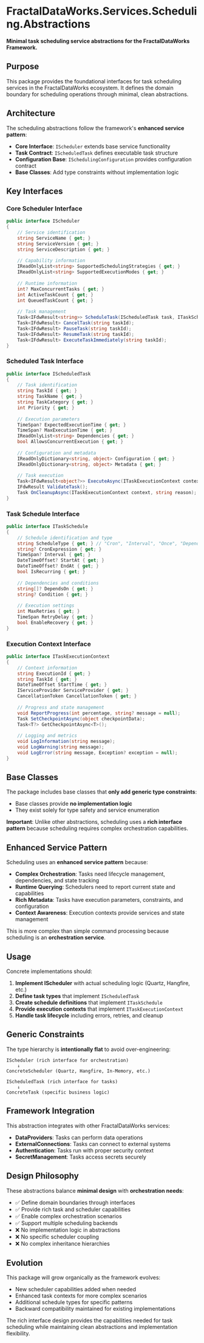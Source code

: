 # FractalDataWorks.Services.Scheduling.Abstractions

**Minimal task scheduling service abstractions for the FractalDataWorks Framework.**

## Purpose

This package provides the foundational interfaces for task scheduling services in the FractalDataWorks ecosystem. It defines the domain boundary for scheduling operations through minimal, clean abstractions.

## Architecture

The scheduling abstractions follow the framework's **enhanced service pattern**:

- **Core Interface**: `IScheduler` extends base service functionality
- **Task Contract**: `IScheduledTask` defines executable task structure
- **Configuration Base**: `ISchedulingConfiguration` provides configuration contract
- **Base Classes**: Add type constraints without implementation logic

## Key Interfaces

### Core Scheduler Interface
```csharp
public interface IScheduler
{
    // Service identification
    string ServiceName { get; }
    string ServiceVersion { get; }
    string ServiceDescription { get; }
    
    // Capability information
    IReadOnlyList<string> SupportedSchedulingStrategies { get; }
    IReadOnlyList<string> SupportedExecutionModes { get; }
    
    // Runtime information
    int? MaxConcurrentTasks { get; }
    int ActiveTaskCount { get; }
    int QueuedTaskCount { get; }
    
    // Task management
    Task<IFdwResult<string>> ScheduleTask(IScheduledTask task, ITaskSchedule schedule);
    Task<IFdwResult> CancelTask(string taskId);
    Task<IFdwResult> PauseTask(string taskId);
    Task<IFdwResult> ResumeTask(string taskId);
    Task<IFdwResult> ExecuteTaskImmediately(string taskId);
}
```

### Scheduled Task Interface
```csharp
public interface IScheduledTask
{
    // Task identification
    string TaskId { get; }
    string TaskName { get; }
    string TaskCategory { get; }
    int Priority { get; }
    
    // Execution parameters
    TimeSpan? ExpectedExecutionTime { get; }
    TimeSpan? MaxExecutionTime { get; }
    IReadOnlyList<string> Dependencies { get; }
    bool AllowsConcurrentExecution { get; }
    
    // Configuration and metadata
    IReadOnlyDictionary<string, object> Configuration { get; }
    IReadOnlyDictionary<string, object> Metadata { get; }
    
    // Task execution
    Task<IFdwResult<object?>> ExecuteAsync(ITaskExecutionContext context);
    IFdwResult ValidateTask();
    Task OnCleanupAsync(ITaskExecutionContext context, string reason);
}
```

### Task Schedule Interface
```csharp
public interface ITaskSchedule
{
    // Schedule identification and type
    string ScheduleType { get; } // "Cron", "Interval", "Once", "Dependent"
    string? CronExpression { get; }
    TimeSpan? Interval { get; }
    DateTimeOffset? StartAt { get; }
    DateTimeOffset? EndAt { get; }
    bool IsRecurring { get; }
    
    // Dependencies and conditions
    string[]? DependsOn { get; }
    string? Condition { get; }
    
    // Execution settings
    int MaxRetries { get; }
    TimeSpan RetryDelay { get; }
    bool EnableRecovery { get; }
}
```

### Execution Context Interface
```csharp
public interface ITaskExecutionContext
{
    // Context information
    string ExecutionId { get; }
    string TaskId { get; }
    DateTimeOffset StartTime { get; }
    IServiceProvider ServiceProvider { get; }
    CancellationToken CancellationToken { get; }
    
    // Progress and state management
    void ReportProgress(int percentage, string? message = null);
    Task SetCheckpointAsync(object checkpointData);
    Task<T?> GetCheckpointAsync<T>();
    
    // Logging and metrics
    void LogInformation(string message);
    void LogWarning(string message);
    void LogError(string message, Exception? exception = null);
}
```

## Base Classes

The package includes base classes that **only add generic type constraints**:

- Base classes provide **no implementation logic**
- They exist solely for type safety and service enumeration

**Important**: Unlike other abstractions, scheduling uses a **rich interface pattern** because scheduling requires complex orchestration capabilities.

## Enhanced Service Pattern

Scheduling uses an **enhanced service pattern** because:

- **Complex Orchestration**: Tasks need lifecycle management, dependencies, and state tracking
- **Runtime Querying**: Schedulers need to report current state and capabilities
- **Rich Metadata**: Tasks have execution parameters, constraints, and configuration
- **Context Awareness**: Execution contexts provide services and state management

This is more complex than simple command processing because scheduling is an **orchestration service**.

## Usage

Concrete implementations should:

1. **Implement IScheduler** with actual scheduling logic (Quartz, Hangfire, etc.)
2. **Define task types** that implement `IScheduledTask`
3. **Create schedule definitions** that implement `ITaskSchedule`
4. **Provide execution contexts** that implement `ITaskExecutionContext`
5. **Handle task lifecycle** including errors, retries, and cleanup

## Generic Constraints

The type hierarchy is **intentionally flat** to avoid over-engineering:

```
IScheduler (rich interface for orchestration)
    ↓
ConcreteScheduler (Quartz, Hangfire, In-Memory, etc.)

IScheduledTask (rich interface for tasks)
    ↓
ConcreteTask (specific business logic)
```

## Framework Integration

This abstraction integrates with other FractalDataWorks services:

- **DataProviders**: Tasks can perform data operations
- **ExternalConnections**: Tasks can connect to external systems
- **Authentication**: Tasks run with proper security context
- **SecretManagement**: Tasks access secrets securely

## Design Philosophy

These abstractions balance **minimal design** with **orchestration needs**:

- ✅ Define domain boundaries through interfaces
- ✅ Provide rich task and scheduler capabilities
- ✅ Enable complex orchestration scenarios
- ✅ Support multiple scheduling backends
- ❌ No implementation logic in abstractions
- ❌ No specific scheduler coupling
- ❌ No complex inheritance hierarchies

## Evolution

This package will grow organically as the framework evolves:

- New scheduler capabilities added when needed
- Enhanced task contexts for more complex scenarios
- Additional schedule types for specific patterns
- Backward compatibility maintained for existing implementations

The rich interface design provides the capabilities needed for task scheduling while maintaining clean abstractions and implementation flexibility.